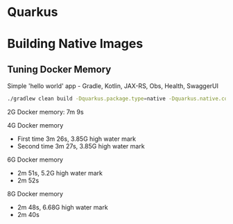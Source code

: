# Quarkus

# Building Native Images

## Tuning Docker Memory

Simple 'hello world' app - Gradle, Kotlin, JAX-RS, Obs, Health, SwaggerUI

```bash
./gradlew clean build -Dquarkus.package.type=native -Dquarkus.native.container-build=true
```

2G Docker memory: 7m 9s

4G Docker memory

- First time 3m 26s, 3.85G high water mark
- Second time 3m 27s, 3.85G high water mark

6G Docker memory

- 2m 51s, 5.2G high water mark
- 2m 52s

8G Docker memory

- 2m 48s, 6.68G high water mark
- 2m 40s